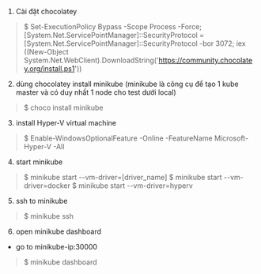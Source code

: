 1. Cài đặt chocolatey
> $ Set-ExecutionPolicy Bypass -Scope Process -Force; [System.Net.ServicePointManager]::SecurityProtocol = [System.Net.ServicePointManager]::SecurityProtocol -bor 3072; iex ((New-Object System.Net.WebClient).DownloadString('https://community.chocolatey.org/install.ps1'))

2. dùng chocolatey install minikube
(minikube là công cụ để tạo 1 kube master và có duy nhất 1 node cho test dưới local)
> $ choco install minikube

3. install Hyper-V virtual machine
> $ Enable-WindowsOptionalFeature -Online -FeatureName Microsoft-Hyper-V -All

4. start minikube
> $ minikube start --vm-driver=[driver_name]
> $ minikube start --vm-driver=docker
> $ minikube start --vm-driver=hyperv

5. ssh to minikube
> $ minikube ssh

6. open minikube dashboard
- go to minikube-ip:30000
> $ minikube dashboard

